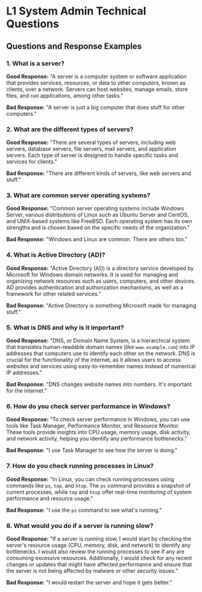 # L1 System Admin Technical Questions

## Questions and Response Examples

### 1. What is a server?

**Good Response:**
"A server is a computer system or software application that provides services, resources, or data to other computers, known as clients, over a network. Servers can host websites, manage emails, store files, and run applications, among other tasks."

**Bad Response:**
"A server is just a big computer that does stuff for other computers."

### 2. What are the different types of servers?

**Good Response:**
"There are several types of servers, including web servers, database servers, file servers, mail servers, and application servers. Each type of server is designed to handle specific tasks and services for clients."

**Bad Response:**
"There are different kinds of servers, like web servers and stuff."

### 3. What are common server operating systems?

**Good Response:**
"Common server operating systems include Windows Server, various distributions of Linux such as Ubuntu Server and CentOS, and UNIX-based systems like FreeBSD. Each operating system has its own strengths and is chosen based on the specific needs of the organization."

**Bad Response:**
"Windows and Linux are common. There are others too."

### 4. What is Active Directory (AD)?

**Good Response:**
"Active Directory (AD) is a directory service developed by Microsoft for Windows domain networks. It is used for managing and organizing network resources such as users, computers, and other devices. AD provides authentication and authorization mechanisms, as well as a framework for other related services."

**Bad Response:**
"Active Directory is something Microsoft made for managing stuff."

### 5. What is DNS and why is it important?

**Good Response:**
"DNS, or Domain Name System, is a hierarchical system that translates human-readable domain names (like `www.example.com`) into IP addresses that computers use to identify each other on the network. DNS is crucial for the functionality of the internet, as it allows users to access websites and services using easy-to-remember names instead of numerical IP addresses."

**Bad Response:**
"DNS changes website names into numbers. It's important for the internet."

### 6. How do you check server performance in Windows?

**Good Response:**
"To check server performance in Windows, you can use tools like Task Manager, Performance Monitor, and Resource Monitor. These tools provide insights into CPU usage, memory usage, disk activity, and network activity, helping you identify any performance bottlenecks."

**Bad Response:**
"I use Task Manager to see how the server is doing."

### 7. How do you check running processes in Linux?

**Good Response:**
"In Linux, you can check running processes using commands like `ps`, `top`, and `htop`. The `ps` command provides a snapshot of current processes, while `top` and `htop` offer real-time monitoring of system performance and resource usage."

**Bad Response:**
"I use the `ps` command to see what's running."

### 8. What would you do if a server is running slow?

**Good Response:**
"If a server is running slow, I would start by checking the server's resource usage (CPU, memory, disk, and network) to identify any bottlenecks. I would also review the running processes to see if any are consuming excessive resources. Additionally, I would check for any recent changes or updates that might have affected performance and ensure that the server is not being affected by malware or other security issues."

**Bad Response:**
"I would restart the server and hope it gets better."
